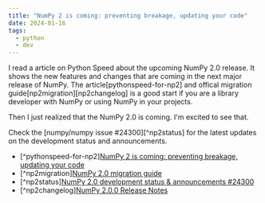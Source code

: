 ```yaml
---
title: "NumPy 2 is coming: preventing breakage, updating your code"
date: 2024-01-16
tags:
  - python
  - dev
---
```


I read a article on Python Speed about the upcoming NumPy 2.0 release. It shows
the new features and changes that are coming in the next major release of NumPy.
The article[pythonspeed-for-np2] and offical migration
guide[np2migration][np2changelog] is a good start if you are a library developer
with NumPy or using NumPy in your projects.

Then I just realized that the NumPy 2.0 is coming. I'm excited to see that.

Check the [numpy/numpy issue #24300][^np2status] for the latest updates on the
development status and announcements.

- [^pythonspeed-for-np2][NumPy 2 is coming: preventing breakage, updating your code](https://pythonspeed.com/articles/numpy-2/)
- [^np2migration][NumPy 2.0 migration guide](https://numpy.org/devdocs/numpy_2_0_migration_guide.html)
- [^np2status][NumPy 2.0 development status & announcements #24300](https://github.com/numpy/numpy/issues/24300)
- [^np2changelog][NumPy 2.0.0 Release Notes](https://numpy.org/devdocs/release/2.0.0-notes.html)
